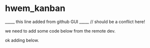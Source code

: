# hwem_kanban

_____ this line added from github GUI _____ // should be a conflict here!

we need to add some code below from the remote dev.

ok adding below. 

